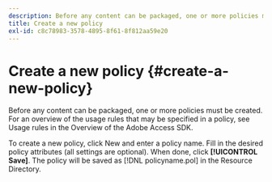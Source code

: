```yaml
---
description: Before any content can be packaged, one or more policies must be created. For an overview of the usage rules that may be specified in a policy, see Usage rules in the Overview of the Adobe Access SDK.
title: Create a new policy
exl-id: c8c78983-3578-4895-8f61-8f812aa59e20
---
```

# Create a new policy {#create-a-new-policy}

Before any content can be packaged, one or more policies must be created. For an overview of the usage rules that may be specified in a policy, see Usage rules in the Overview of the Adobe Access SDK.

To create a new policy, click New and enter a policy name. Fill in the desired policy attributes (all settings are optional). When done, click **[!UICONTROL Save]**. The policy will be saved as [!DNL policyname.pol] in the Resource Directory.
